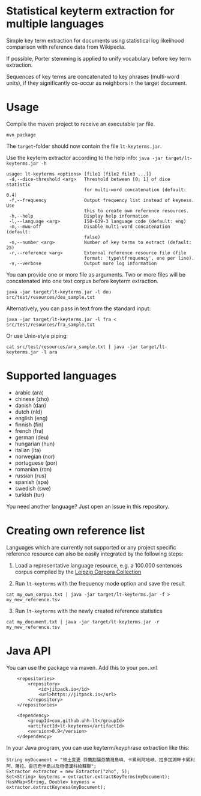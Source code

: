 # Statistical keyterm extraction for multiple languages

Simple key term extraction for documents using statistical log likelihood 
comparison with reference data from Wikipedia.

If possible, Porter stemming is applied to unify vocabulary before key term 
extraction. 

Sequences of key terms are concatenated to key phrases (multi-word units), 
if they significantly co-occur as neighbors in the target document.

# Usage

Compile the maven project to receive an executable `jar` file.

```
mvn package
```

The `target`-folder should now contain the file `lt-keyterms.jar`.

Use the keyterm extractor according to the help info: `java -jar target/lt-keyterms.jar -h`

```
usage: lt-keyterms <options> [file1 [file2 file3 ...]]
 -d,--dice-threshold <arg>   Threshold between [0; 1] of dice statistic
                             for multi-word concatenation (default: 0.4)
 -f,--frequency              Output frequency list instead of keyness. Use
                             this to create own reference resources.
 -h,--help                   Display help information
 -l,--language <arg>         ISO-639-3 language code (default: eng)
 -m,--mwu-off                Disable multi-word concatenation (default:
                             false)
 -n,--number <arg>           Number of key terms to extract (default: 25)
 -r,--reference <arg>        External reference resource file (file
                             format: 'type\tfrequency', one per line).
 -v,--verbose                Output more log information
```

You can provide one or more file as arguments. Two or more files will be
concatenated into one text corpus before keyterm extraction.

```
java -jar target/lt-keyterms.jar -l deu src/test/resources/deu_sample.txt
```

Alternatively, you can pass in text from the standard input:

```
java -jar target/lt-keyterms.jar -l fra < src/test/resources/fra_sample.txt
```

Or use Unix-style piping:

```
cat src/test/resources/ara_sample.txt | java -jar target/lt-keyterms.jar -l ara 
```

# Supported languages

* arabic (ara)
* chinese (zho)
* danish (dan)
* dutch (nld)
* english (eng)
* finnish (fin)
* french (fra)
* german (deu)
* hungarian (hun)
* italian (ita)
* norwegian (nor)
* portuguese (por)
* romanian (ron)
* russian (rus)
* spanish (spa)
* swedish (swe)
* turkish (tur)

You need another language? Just open an issue in this repository.

# Creating own reference list

Languages which are currently not supported or any project specific reference
resource can also be easily integrated by the following steps:

1. Load a representative language resource, e.g. a 100.000 sentences
corpus compiled by the [Leipzig Corpora Collection](http://wortschatz.uni-leipzig.de/en/download)

2. Run `lt-keyterms` with the frequency mode option and save the result

```
cat my_own_corpus.txt | java -jar target/lt-keyterms.jar -f > my_new_reference.tsv
```

3.  Run `lt-keyterms` with the newly created reference statistics

```
cat my_document.txt | java -jar target/lt-keyterms.jar -r my_new_reference.tsv
```


# Java API

You can use the package via maven. Add this to your `pom.xml`

```
	<repositories>
		<repository>
		    <id>jitpack.io</id>
		    <url>https://jitpack.io</url>
		</repository>
	</repositories>
```

```
	<dependency>
	    <groupId>com.github.uhh-lt</groupId>
	    <artifactId>lt-keyterms</artifactId>
	    <version>0.9</version>
	</dependency>
```

In your Java program, you can use keyterm/keyphrase extraction like this:

```
String myDocument = "领土变更 芬蘭割讓芬蘭灣島嶼、卡累利阿地峽、拉多加湖畔卡累利阿、薩拉、雷巴奇半島以及租借漢科給蘇聯";
Extractor extractor = new Extractor("zho", 5);
Set<String> keyterms = extractor.extractKeyTerms(myDocument);
HashMap<String, Double> keyness = extractor.extractKeyness(myDocument);
```


